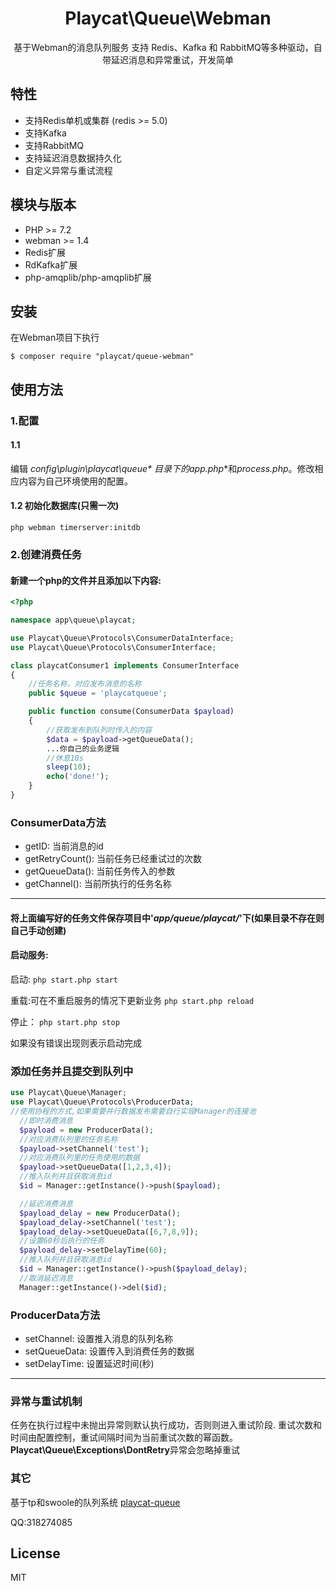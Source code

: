 
<h1 align="center">Playcat\Queue\Webman</h1>

<p align="center">基于Webman的消息队列服务
支持 Redis、Kafka 和 RabbitMQ等多种驱动，自带延迟消息和异常重试，开发简单</p>

## 特性

- 支持Redis单机或集群 (redis >= 5.0)
- 支持Kafka
- 支持RabbitMQ
- 支持延迟消息数据持久化
- 自定义异常与重试流程

## 模块与版本

- PHP >= 7.2
- webman >= 1.4
- Redis扩展
- RdKafka扩展
- php-amqplib/php-amqplib扩展

## 安装
在Webman项目下执行
```shell
$ composer require "playcat/queue-webman"
```

## 使用方法

### 1.配置

#### 1.1
编辑 **config\plugin\playcat\queue\** 目录下的**app.php**和*process.php*。修改相应内容为自己环境使用的配置。

#### 1.2 初始化数据库(只需一次)

```
php webman timerserver:initdb
```

### 2.创建消费任务

#### 新建一个php的文件并且添加以下内容:

```php
<?php

namespace app\queue\playcat;

use Playcat\Queue\Protocols\ConsumerDataInterface;
use Playcat\Queue\Protocols\ConsumerInterface;

class playcatConsumer1 implements ConsumerInterface
{
    //任务名称，对应发布消息的名称
    public $queue = 'playcatqueue';

    public function consume(ConsumerData $payload)
    {
        //获取发布到队列时传入的内容
        $data = $payload->getQueueData();
        ...你自己的业务逻辑
        //休息10s
        sleep(10);
        echo('done!');
    }
}

```

### ConsumerData方法

- getID: 当前消息的id
- getRetryCount(): 当前任务已经重试过的次数
- getQueueData():  当前任务传入的参数
- getChannel(): 当前所执行的任务名称
- - -

#### 将上面编写好的任务文件保存项目中'*app/queue/playcat/*'下(如果目录不存在则自己手动创建)


#### 启动服务:

启动:
`php start.php start`

重载:可在不重启服务的情况下更新业务
`php start.php reload`

停止：
`php start.php stop`

如果没有错误出现则表示启动完成

### 添加任务并且提交到队列中

```php
use Playcat\Queue\Manager;
use Playcat\Queue\Protocols\ProducerData;
//使用协程的方式,如果需要并行数据发布需要自行实现Manager的连接池
  //即时消费消息
  $payload = new ProducerData();
  //对应消费队列里的任务名称
  $payload->setChannel('test');
  //对应消费队列里的任务使用的数据
  $payload->setQueueData([1,2,3,4]);
  //推入队列并且获取消息id
  $id = Manager::getInstance()->push($payload);

  //延迟消费消息
  $payload_delay = new ProducerData();
  $payload_delay->setChannel('test');
  $payload_delay->setQueueData([6,7,8,9]);
  //设置60秒后执行的任务
  $payload_delay->setDelayTime(60);
  //推入队列并且获取消息id
  $id = Manager::getInstance()->push($payload_delay);
  //取消延迟消息
  Manager::getInstance()->del($id);

```

### ProducerData方法

- setChannel: 设置推入消息的队列名称
- setQueueData: 设置传入到消费任务的数据
- setDelayTime: 设置延迟时间(秒)
- - -

### 异常与重试机制

任务在执行过程中未抛出异常则默认执行成功，否则则进入重试阶段.
重试次数和时间由配置控制，重试间隔时间为当前重试次数的幂函数。
**Playcat\Queue\Exceptions\DontRetry**异常会忽略掉重试


### 其它

基于tp和swoole的队列系统
[playcat-queue ](https://github.com/nsnake/playcat-queue-tpswoole)

QQ:318274085

## License

MIT
